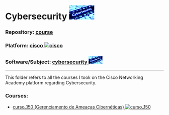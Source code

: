 # Cybersecurity  <img src="https://github.com/PedroHeeger/main/blob/main/0-aux/logos/content/cybersecurity.jpg" alt="cybersecurity" width="auto" height="45">

### Repository: [course](../../)
### Platform: <a href="./">cisco   <img src="https://github.com/PedroHeeger/my_tech_journey/blob/main/platforms/img/cisco.png" alt="cisco" width="auto" height="25"></a>
### Software/Subject: <a href="./">cybersecurity   <img src="https://github.com/PedroHeeger/main/blob/main/0-aux/logos/content/cybersecurity.jpg" alt="cybersecurity" width="auto" height="25"></a>

---

This folder refers to all the courses I took on the Cisco Networking Academy platform regarding Cybersecurity.

### Courses:
- <a href="./curso_150">curso_150 (Gerenciamento de Ameaças Cibernéticas)   <img src="./curso_150/0-aux/logo_course.png" alt="curso_150" width="auto" height="25"></a>